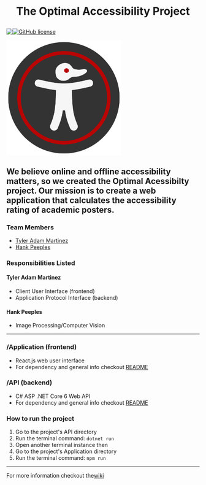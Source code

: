 # <p align="center"> The Optimal Accessibility Project

<p align="center" style="display: flex;" >
<img src="https://visitor-badge.glitch.me/badge?page_id=tyleradammartinez.Optimal-Accessibility" />
 <a href="https://github.com/TylerAdamMartinez/Optimal-Accessibility/blob/main/LICENSE"><img alt="GitHub license" src="https://img.shields.io/github/license/TylerAdamMartinez/Optimal-Accessibility"></a>
 </p>


<p align="center" style="display: flex;" >
<img alt="Optimal-Accessibility-Image" src="https://github.com/TylerAdamMartinez/Optimal-Accessibility/blob/main/Docs/Assets/Logo/Optimal-Accessibility-Logo.svg" height="300px" width="300px" />
 </p>

We believe online and offline accessibility matters, so we created the Optimal Acessibilty project. Our mission is to create a web application that calculates the accessibility rating of academic posters.
---

### Team Members
- [Tyler Adam Martinez](https://github.com/TylerAdamMartinez/)
- [Hank Peeples](https://github.com/hankpeeples)

### Responsibilities Listed
#### Tyler Adam Martinez
* Client User Interface (frontend)
* Application Protocol Interface (backend)

#### Hank Peeples
* Image Processing/Computer Vision

---

### /Application (frontend)
* React.js web user interface
* For dependency and general info checkout <a href="https://github.com/TylerAdamMartinez/Optimal-Accessibility/tree/main/Application#readme">README</a>

### /API (backend)
* C# ASP .NET Core 6 Web API
* For dependency and general info checkout <a href="https://github.com/TylerAdamMartinez/Optimal-Accessibility/tree/main/API#readme">README</a>


### How to run the project
1. Go to the project's API directory
2. Run the terminal command: `dotnet run`
3. Open another terminal instance then
4. Go to the project's Application directory
5. Run the terminal command: `npm run`

---

<p align="center" style="display: flex;" > For more information checkout the <a href="https://github.com/TylerAdamMartinez/Optimal-Accessibility/wiki">wiki</a></p>
